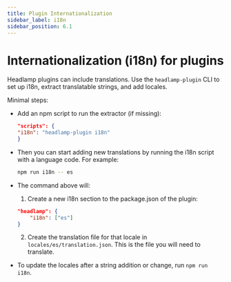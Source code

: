 ```yaml
---
title: Plugin Internationalization
sidebar_label: i18n
sidebar_position: 6.1
---
```


# Internationalization (i18n) for plugins

Headlamp plugins can include translations. Use the `headlamp-plugin` CLI to set up i18n, extract translatable strings, and add locales.

Minimal steps:

- Add an npm script to run the extractor (if missing):

  ```json
  "scripts": {
  "i18n": "headlamp-plugin i18n"
  }
  ```

- Then you can start adding new translations by running the i18n script
  with a language code. For example:

  ```bash
  npm run i18n -- es
  ```

- The command above will:

  1. Create a new i18n section to the package.json of the plugin:

    ```json
    "headlamp": {
        "i18n": ["es"]
    }
    ```

  2. Create the translation file for that locale in `locales/es/translation.json`. This is the file you will need to translate.

- To update the locales after a string addition or change, run `npm run i18n`.
